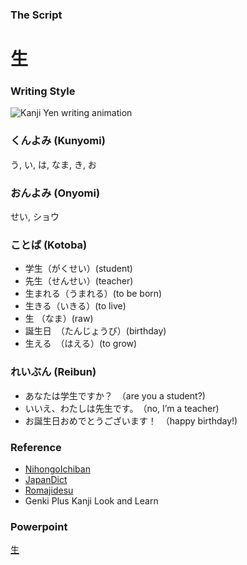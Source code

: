  
### The Script

# 生

### Writing Style
![Kanji Yen writing animation](https://nihongoichibandotcom.files.wordpress.com/2011/03/751f.gif)

### くんよみ (Kunyomi)
う, い, は, なま, き, お

### おんよみ (Onyomi)
せい, ショウ

### ことば (Kotoba)
- 学生（がくせい）(student)
- 先生（せんせい）(teacher)
- 生まれる（うまれる）(to be born)
- 生きる（いきる）(to live)
- 生 （なま）(raw)
- 誕生日　（たんじょうび）(birthday)
- 生える　（はえる）(to grow)


### れいぶん (Reibun)
- あなたは学生ですか？　（are you a student?) 
- いいえ、わたしは先生です。　（no, I’m a teacher)
- お誕生日おめでとうございます！　（happy birthday!)

### Reference
- [NihongoIchiban](https://nihongoichiban.com/2011/03/30/jlpt-kanji-%e7%94%9f/)
- [JapanDict](https://www.japandict.com/kanji/%E7%94%9F?lang=en)
- [Romajidesu](https://www.romajidesu.com/dictionary/meaning-of-%E7%94%9F.html)
- Genki Plus Kanji Look and Learn

### Powerpoint
[生](https://www.canva.com/design/DAF7aPBKkvc/2O4qwDiDuSU1oVD9EGxuow/edit?utm_content=DAF7aPBKkvc&utm_campaign=designshare&utm_medium=link2&utm_source=sharebutton)